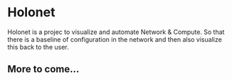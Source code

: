 # Holonet 
Holonet is a projec to visualize and automate Network & Compute. So that there is a baseline of configuration in the network and then also visualize this back to the user.

## More to come...
